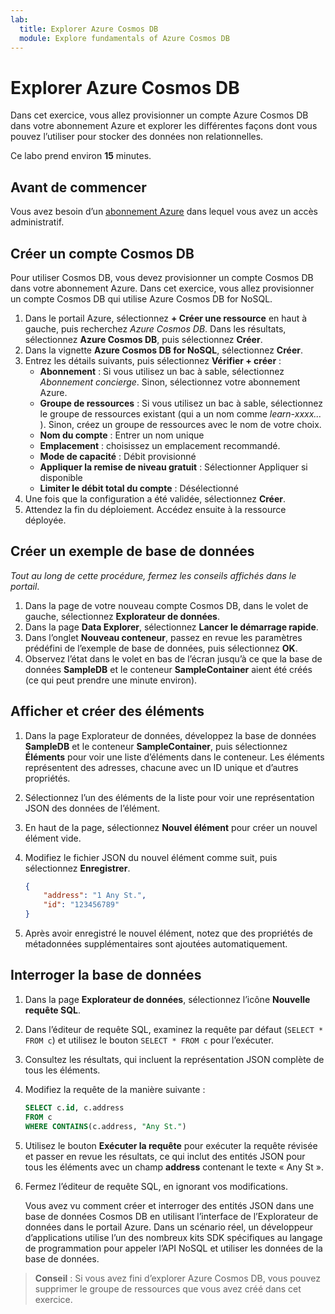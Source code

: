 ```yaml
---
lab:
  title: Explorer Azure Cosmos DB
  module: Explore fundamentals of Azure Cosmos DB
---
```

# <a name="explore-azure-cosmos-db"></a>Explorer Azure Cosmos DB

Dans cet exercice, vous allez provisionner un compte Azure Cosmos DB dans votre abonnement Azure et explorer les différentes façons dont vous pouvez l’utiliser pour stocker des données non relationnelles.

Ce labo prend environ **15** minutes.

## <a name="before-you-start"></a>Avant de commencer

Vous avez besoin d’un [abonnement Azure](https://azure.microsoft.com/free) dans lequel vous avez un accès administratif.

## <a name="create-a-cosmos-db-account"></a>Créer un compte Cosmos DB

Pour utiliser Cosmos DB, vous devez provisionner un compte Cosmos DB dans votre abonnement Azure. Dans cet exercice, vous allez provisionner un compte Cosmos DB qui utilise Azure Cosmos DB for NoSQL.

1. Dans le portail Azure, sélectionnez **+ Créer une ressource** en haut à gauche, puis recherchez *Azure Cosmos DB*.  Dans les résultats, sélectionnez **Azure Cosmos DB**, puis sélectionnez **Créer**.
1. Dans la vignette **Azure Cosmos DB for NoSQL**, sélectionnez **Créer**.
1. Entrez les détails suivants, puis sélectionnez **Vérifier + créer** :
    - **Abonnement** : Si vous utilisez un bac à sable, sélectionnez *Abonnement concierge*. Sinon, sélectionnez votre abonnement Azure.
    - **Groupe de ressources** : Si vous utilisez un bac à sable, sélectionnez le groupe de ressources existant (qui a un nom comme *learn-xxxx...* ). Sinon, créez un groupe de ressources avec le nom de votre choix.
    - **Nom du compte** : Entrer un nom unique
    - **Emplacement** : choisissez un emplacement recommandé.
    - **Mode de capacité** : Débit provisionné
    - **Appliquer la remise de niveau gratuit** : Sélectionner Appliquer si disponible
    - **Limiter le débit total du compte** : Désélectionné
1. Une fois que la configuration a été validée, sélectionnez **Créer**.
1. Attendez la fin du déploiement. Accédez ensuite à la ressource déployée.

## <a name="create-a-sample-database"></a>Créer un exemple de base de données

*Tout au long de cette procédure, fermez les conseils affichés dans le portail*.

1. Dans la page de votre nouveau compte Cosmos DB, dans le volet de gauche, sélectionnez **Explorateur de données**.
1. Dans la page **Data Explorer**, sélectionnez **Lancer le démarrage rapide**.
1. Dans l’onglet **Nouveau conteneur**, passez en revue les paramètres prédéfini de l’exemple de base de données, puis sélectionnez **OK**.
1. Observez l’état dans le volet en bas de l’écran jusqu’à ce que la base de données **SampleDB** et le conteneur **SampleContainer** aient été créés (ce qui peut prendre une minute environ).

## <a name="view-and-create-items"></a>Afficher et créer des éléments

1. Dans la page Explorateur de données, développez la base de données **SampleDB** et le conteneur **SampleContainer**, puis sélectionnez **Éléments** pour voir une liste d’éléments dans le conteneur. Les éléments représentent des adresses, chacune avec un ID unique et d’autres propriétés.
1. Sélectionnez l’un des éléments de la liste pour voir une représentation JSON des données de l’élément.
1. En haut de la page, sélectionnez **Nouvel élément** pour créer un nouvel élément vide.
1. Modifiez le fichier JSON du nouvel élément comme suit, puis sélectionnez **Enregistrer**.

    ```json
    {
        "address": "1 Any St.",
        "id": "123456789"
    }
    ```

1. Après avoir enregistré le nouvel élément, notez que des propriétés de métadonnées supplémentaires sont ajoutées automatiquement.

## <a name="query-the-database"></a>Interroger la base de données

1. Dans la page **Explorateur de données**, sélectionnez l’icône **Nouvelle requête SQL**.
1. Dans l’éditeur de requête SQL, examinez la requête par défaut (`SELECT * FROM c`) et utilisez le bouton `SELECT * FROM c` pour l’exécuter.
1. Consultez les résultats, qui incluent la représentation JSON complète de tous les éléments.
1. Modifiez la requête de la manière suivante :

    ```sql
    SELECT c.id, c.address
    FROM c
    WHERE CONTAINS(c.address, "Any St.")
    ```

1. Utilisez le bouton **Exécuter la requête** pour exécuter la requête révisée et passer en revue les résultats, ce qui inclut des entités JSON pour tous les éléments avec un champ **address** contenant le texte « Any St ».
1. Fermez l’éditeur de requête SQL, en ignorant vos modifications.

    Vous avez vu comment créer et interroger des entités JSON dans une base de données Cosmos DB en utilisant l’interface de l’Explorateur de données dans le portail Azure. Dans un scénario réel, un développeur d’applications utilise l’un des nombreux kits SDK spécifiques au langage de programmation pour appeler l’API NoSQL et utiliser les données de la base de données.

> **Conseil** : Si vous avez fini d’explorer Azure Cosmos DB, vous pouvez supprimer le groupe de ressources que vous avez créé dans cet exercice.
